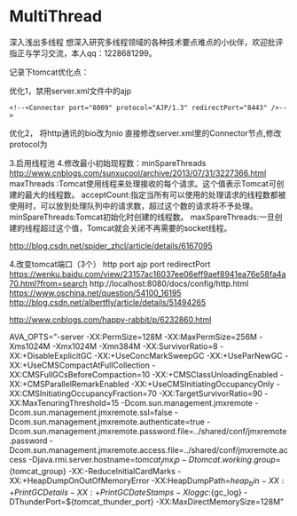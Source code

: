 # MultiThread
深入浅出多线程
想深入研究多线程领域的各种技术要点难点的小伙伴，欢迎批评指正与学习交流，本人qq：1228681299。


记录下tomcat优化点：

优化1，禁用server.xml文件中的ajp
  <!-- Define an AJP 1.3 Connector on port 8009 -->
    <!--<Connector port="8009" protocol="AJP/1.3" redirectPort="8443" />-->
优化2， 将http通讯的bio改为nio
直接修改server.xml里的Connector节点,修改protocol为
<Connector port="8080" protocol="org.apache.coyote.http11.Http11NioProtocol"
               connectionTimeout="20000"
               redirectPort="8443" />
			   
3.启用线程池
<Executor name="tomcatThreadPool" namePrefix="catalina-exec-"
        maxThreads="300" minSpareThreads="4"/>
<Connector port="8080" protocol="org.apache.coyote.http11.Http11NioProtocol"
               connectionTimeout="20000"
			   executor="tomcatThreadPool"
               redirectPort="8443" />
4.修改最小初始现程数：minSpareThreads
http://www.cnblogs.com/sunxucool/archive/2013/07/31/3227366.html
maxThreads :Tomcat使用线程来处理接收的每个请求。这个值表示Tomcat可创建的最大的线程数。
acceptCount:指定当所有可以使用的处理请求的线程数都被使用时，可以放到处理队列中的请求数，超过这个数的请求将不予处理。
minSpareThreads:Tomcat初始化时创建的线程数。
maxSpareThreads:一旦创建的线程超过这个值，Tomcat就会关闭不再需要的socket线程。

http://blog.csdn.net/spider_zhcl/article/details/6167095


4.改变tomcat端口（3个）
http  port
ajp   port
redirectPort
https://wenku.baidu.com/view/23157ac16037ee06eff9aef8941ea76e58fa4a70.html?from=search
http://localhost:8080/docs/config/http.html
https://www.oschina.net/question/54100_16195
http://blog.csdn.net/albertfly/article/details/51494265

http://www.cnblogs.com/happy-rabbit/p/6232860.html


AVA_OPTS="-server -XX:PermSize=128M -XX:MaxPermSize=256M -Xms1024M -Xmx1024M -Xmn384M -XX:SurvivorRatio=8 -XX:+DisableExplicitGC -XX:+UseConcMarkSweepGC -XX:+UseParNewGC -XX:+UseCMSCompactAtFullCollection -XX:CMSFullGCsBeforeCompaction=10 -XX:+CMSClassUnloadingEnabled -XX:+CMSParallelRemarkEnabled -XX:+UseCMSInitiatingOccupancyOnly -XX:CMSInitiatingOccupancyFraction=70 -XX:TargetSurvivorRatio=90 -XX:MaxTenuringThreshold=15 -Dcom.sun.management.jmxremote -Dcom.sun.management.jmxremote.ssl=false -Dcom.sun.management.jmxremote.authenticate=true -Dcom.sun.management.jmxremote.password.file=../shared/conf/jmxremote.password -Dcom.sun.management.jmxremote.access.file=../shared/conf/jmxremote.access  -Djava.rmi.server.hostname=${tomcat_jmx_ip} -Dtomcat.working.group=${tomcat_group} -XX:-ReduceInitialCardMarks -XX:+HeapDumpOnOutOfMemoryError -XX:HeapDumpPath=${heap_bin} -XX:+PrintGCDetails -XX:+PrintGCDateStamps -Xloggc:${gc_log} -DThunderPort=${tomcat_thunder_port} -XX:MaxDirectMemorySize=128M"
